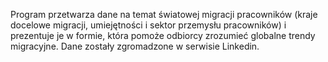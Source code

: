 Program przetwarza dane na temat światowej migracji pracowników (kraje docelowe migracji, umiejętności i sektor przemysłu pracowników) i prezentuje je w formie, która pomoże odbiorcy zrozumieć globalne trendy migracyjne. Dane zostały zgromadzone w serwisie Linkedin.
